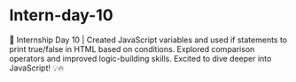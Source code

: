 # Intern-day-10
🚀 Internship Day 10 | Created JavaScript variables and used if statements to print true/false in HTML based on conditions. Explored comparison operators and improved logic-building skills. Excited to dive deeper into JavaScript! 💡🔥

